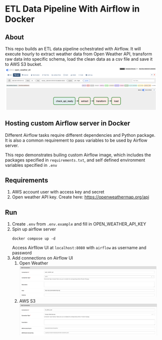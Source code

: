 # ETL Data Pipeline With Airflow in Docker

## About
This repo builds an ETL data pipeline ochestrated with Airflow.
It will execute hourly to extract weather data from Open Weather API, transform raw data into specific schema, load the clean data as a csv file and save it to AWS S3 bucket.
![](asset/dag.png)

## Hosting custom Airflow server in Docker
Different Airflow tasks require different dependencies and Python package. It is also a common requirement to pass variables to be used by Airflow server.

This repo demonstrates builing custom Airflow image, which includes the packages specified in `requirements.txt`, and self defined environment variables specified in `.env`

## Requirements
1. AWS account user with access key and secret
2. Open weather API key. Create here: https://openweathermap.org/api

## Run
1. Create `.env` from `.env.example` and fill in OPEN_WEATHER_API_KEY
2. Spin up airflow server
    ```shell
    docker compose up -d
    ```
    Access Airfllow UI at `localhost:8080` with `airflow` as username and password
3. Add connections on Airflow UI
   1. Open Weather
        ![open_weather_conn](asset/open_weather_conn.png)
   2. AWS S3
        ![s3_conn](asset/s3_conn.png)